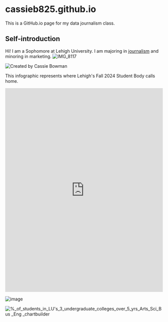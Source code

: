 # cassieb825.github.io
This is a GitHub.io page for my data journalism class.
## Self-introduction

Hi! I am a Sophomore at Lehigh University. I am majoring in [journalism](https://journalism.cas.lehigh.edu) and minoring in marketing. 
![IMG_8117](https://github.com/user-attachments/assets/97923411-34f0-400c-9c9a-6485e2787496)


![Created by Cassie Bowman](https://github.com/user-attachments/assets/13f57c01-ea13-43c5-9c11-ba3950720c61)

This infographic represents where Lehigh's Fall 2024 Student Body calls home. 


<iframe src='https://cdn.knightlab.com/libs/timeline3/latest/embed/index.html?source=1Gnd3BHkGsPwGqtPMN7xTLIyZczQDxaSEFiEcBG5o4gE&font=Default&lang=en&initial_zoom=2&height=650' width='100%' height='650' webkitallowfullscreen mozallowfullscreen allowfullscreen frameborder='0'></iframe>


![image](https://github.com/user-attachments/assets/1a5b57a9-af38-45ee-be20-c44842069103)

![%_of_students_in_LU's_3_undergraduate_colleges_over_5_yrs_Arts_Sci_Bus _Eng _chartbuilder](https://github.com/user-attachments/assets/ac2f20a4-84cc-4173-ae4e-351960642f99)
